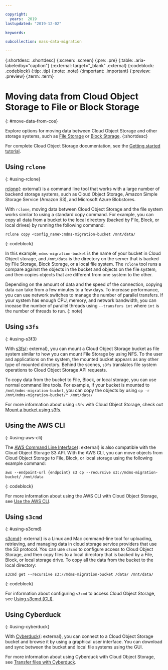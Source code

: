 ```yaml
---

copyright:
  years:  2019
lastupdated: "2019-12-02"

keywords: 

subcollection: mass-data-migration

---
```


{:shortdesc: .shortdesc}
{:screen: .screen}
{:pre: .pre}
{:table: .aria-labeledby="caption"}
{:external: target="_blank" .external}
{:codeblock: .codeblock}
{:tip: .tip}
{:note: .note}
{:important: .important}
{:preview: .preview}
{:term: .term}

# Moving data from Cloud Object Storage to File or Block Storage
{: #move-data-from-cos}

Explore options for moving data between Cloud Object Storage and other storage systems, such as [File Storage](https://{DomainName}/catalog/infrastructure/file-storage) or [Block Storage](https://{DomainName}/catalog/infrastructure/block-storage).
{:shortdesc} 

For complete Cloud Object Storage documentation, see the [Getting started tutorial](/docs/services/cloud-object-storage). 

## Using `rclone`
{: #using-rclone}

[rclone](https://rclone.org/){: external} is a command line tool that works with a large number of backend storage systems, such as Cloud Object Storage, Amazon Simple Storage Service (Amazon S3), and Microsoft Azure Blobstores. 

With `rclone`, moving data between Cloud Object Storage and the file system works similar to using a standard copy command. For example, you can copy all data from a bucket to the local directory (backed by File, Block, or local drives) by running the following command:

```
rclone copy <config_name>:mdms-migration-bucket /mnt/data/
```
{: codeblock}

In this example, `mdms-migration-bucket` is the name of your bucket in Cloud Object storage, and `/mnt/data` is the directory on the server that is backed by File Storage, Block Storage, or a local file system. The `rclone` tool runs a compare against the objects in the bucket and objects on the file system, and then copies objects that are different from one system to the other. 

Depending on the amount of data and the speed of the connection, copying data can take from a few minutes to a few days. To increase performance, you can use network switches to manage the number of parallel transfers. If your system has enough CPU, memory, and network bandwidth, you can incease the number of parallel threads using `--transfers int` where `int` is the number of threads to run.
{: note}

## Using `s3fs`
{: #using-s3f3}

With [s3fs](https://github.com/s3fs-fuse/s3fs-fuse){: external}, you can mount a Cloud Object Storage bucket as file system similar to how you can mount File Storage by using NFS. To the user and applications on the system, the mounted bucket appears as any other type of mounted directory. Behind the scenes, `s3fs` translates file system operations to Cloud Object Storage API requests.

To copy data from the bucket to File, Block, or local storage, you can use normal command line tools. For example, if your bucket is mounted to `/mnt/mdms-migration-bucket`, you can copy the objects by using `cp -r /mnt/mdms-migration-bucket/* /mnt/data/`

For more information about using `s3fs` with Cloud Object Storage, check out [Mount a bucket using s3fs](docs/cloud-object-storage?topic=cloud-object-storage-s3fs).

## Using the AWS CLI
{: #using-aws-cli}

The [AWS Command Line Interface](https://aws.amazon.com/cli/){: external} is also compatible with the Cloud Object Storage S3 API. With the AWS CLI, you can move objects from Cloud Object Storage to File, Block, or local storage using the following example command:

```
aws --endpoint-url {endpoint} s3 cp --recursive s3://mdms-migration-bucket/ /mnt/data
```
{: codeblock}

For more information about using the AWS CLI with Cloud Object Storage, see [Use the AWS CLI](/docs/cloud-object-storage?topic=cloud-object-storage-aws-cli).

## Using `s3cmd`
{: #using-s3cmd}

[s3cmd](https://s3tools.org/s3cmd){: external} is a Linux and Mac command-line tool for uploading, retrieving, and managing data in cloud storage service providers that use the S3 protocol. You can use `s3cmd` to configure access to Cloud Object Storage, and then copy files to a local directory that is backed by a File, Block, or local storage drive. To copy all the data from the bucket to the local directory:

```
s3cmd get --recursive s3://mdms-migration-bucket /data/ /mnt/data/
```
{: codeblock}

For information about configuring `s3cmd` to access Cloud Object Storage, see [Using s3cmd (CLI)](/docs/cloud-object-storage?topic=cloud-object-storage-large-objects#large-objects-s3cmd).

## Using Cyberduck
{: #using-cyberduck}

With [Cyberduck](https://cyberduck.io/){: external}, you can connect to a Cloud Object Storage bucket and browse it by using a graphical user interface. You can download and sync between the bucket and local file systems using the GUI.

For more information about using Cyberduck with Cloud Object Storage, see [Transfer files with Cyberduck](/docs/cloud-object-storage?topic=cloud-object-storage-cyberduck).

